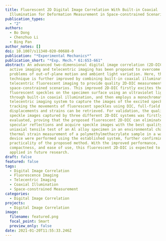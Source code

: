 ```yaml
---
title: Fluorescent 2D Digital Image Correlation With Built‐in Coaxial
  Illumination for Deformation Measurement in Space‐constrained Scenarios
publication_types:
  - "2"
authors:
  - Bo Dong
  - Chenzhuo Li
  - Bing Pan
author_notes: []
doi: 10.1007/s11340-020-00688-0
publication: "*Experimental Mechanics*"
publication_short: "*Exp. Mech.* 61:653-661"
abstract: An advanced two-dimensional digital image correlation (2D-DIC) using
  active imaging and telecentric imaging has been proposed to overcome the
  problems of out-of-plane motion and ambient light variation. Here, the
  technique is further improved by combining built-in coaxial illumination and
  telecentric fluorescent imaging to provide quality 2D-DIC measurement even in
  space-constrained scenarios. This improved 2D-DIC firstly excites the
  fluorescent speckles on the specimen surface using an ultraviolet light source
  through built-in coaxial illumination, and then employs a monochromatic
  telecentric imaging system to capture the images of the excited speckles. By
  tracking the movements of fluorescent speckles using DIC, full-field
  displacements and strains can be retrieved. For validation, the quality of
  speckle images captured by three different 2D-DIC systems was firstly
  evaluated, proving that the proposed fluorescent 2D-DIC can eliminate the
  specular reflections and acquire speckle images with the best quality. A
  uniaxial tensile test of an Al alloy specimen in an environmental chamber and
  thermal strain measurement of a polymethylmethacrylate sample in a water bath
  device were performed using the established system, further confirming the
  practicality of the proposed method. With the improved performance,
  compactness, and ease of use, this fluorescent 2D-DIC is expected to be widely
  applied in future research.
draft: false
featured: false
tags:
  - Digital Image Correlation
  - Fluorescence Imaging
  - Telecentric Imaging
  - Coaxial Illumination
  - Space-constrained Measurement
categories:
  - Digital Image Correlation
projects:
  - Digital Image Correlation
image:
  filename: featured.png
  focal_point: Smart
  preview_only: false
date: 2021-01-20T11:55:33.246Z
---
```

